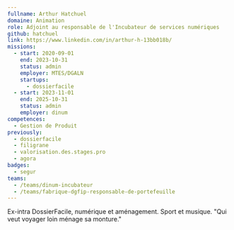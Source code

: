 ```yaml
---
fullname: Arthur Hatchuel
domaine: Animation
role: Adjoint au responsable de l'Incubateur de services numériques
github: hatchuel
link: https://www.linkedin.com/in/arthur-h-13bb018b/
missions:
  - start: 2020-09-01
    end: 2023-10-31
    status: admin
    employer: MTES/DGALN
    startups:
      - dossierfacile
  - start: 2023-11-01
    end: 2025-10-31
    status: admin
    employer: dinum
competences:
  - Gestion de Produit
previously:
  - dossierfacile
  - filigrane
  - valorisation.des.stages.pro
  - agora
badges:
  - segur
teams:
  - /teams/dinum-incubateur
  - /teams/fabrique-dgfip-responsable-de-portefeuille
---
```

Ex-intra DossierFacile, numérique et aménagement. Sport et musique. "Qui veut voyager loin ménage sa monture."
